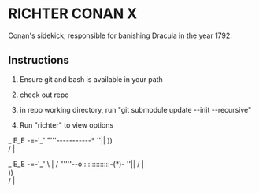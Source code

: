 # RICHTER CONAN X

Conan's sidekick, responsible for banishing Dracula in the year 1792.

## Instructions

1. Ensure git and bash is available in your path

2. check out repo

3. in repo working directory, run "git submodule update --init --recursive"

4. Run "richter" to view options

 _  E_E
 -=-'_'
  "'''-----------*
  ''||
   )) \
  /   |



 _  E_E
 -=-'_'                 \ | /
  "''''--o::::::::::::::-(*)-
  ''||                  / | \
   )) \
  /   |
